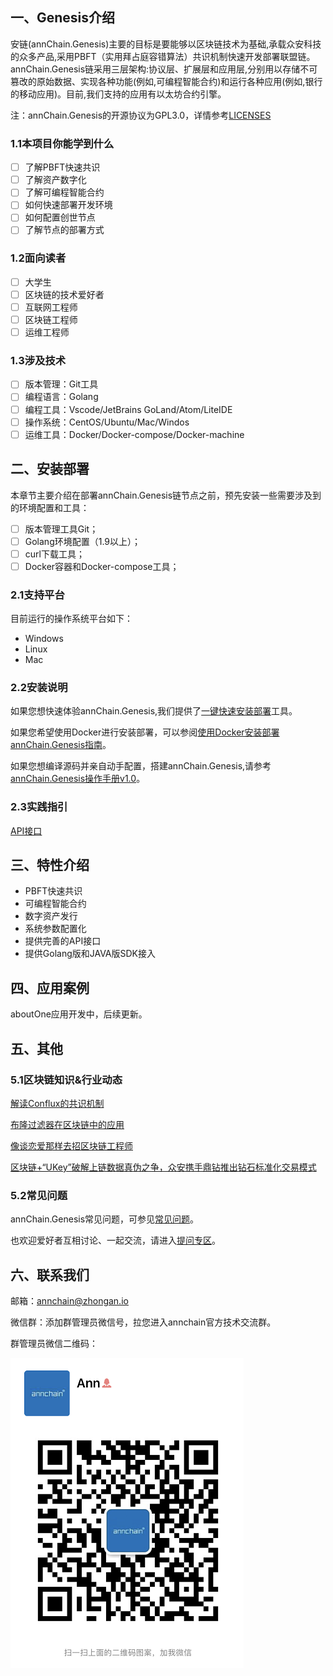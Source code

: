 ## 一、Genesis介绍

安链(annChain.Genesis)主要的目标是要能够以区块链技术为基础,承载众安科技的众多产品,采用PBFT（实用拜占庭容错算法）共识机制快速开发部署联盟链。annChain.Genesis链采用三层架构:协议层、扩展层和应用层,分别用以存储不可篡改的原始数据、实现各种功能(例如,可编程智能合约)和运行各种应用(例如,银行的移动应用)。目前,我们支持的应用有以太坊合约引擎。

注：annChain.Genesis的开源协议为GPL3.0，详情参考[LICENSES](https://github.com/dappledger/AnnChain/blob/master/LICENSE)

### 1.1本项目你能学到什么

- [ ] 了解PBFT快速共识
- [ ] 了解资产数字化
- [ ] 了解可编程智能合约
- [ ] 如何快速部署开发环境
- [ ] 如何配置创世节点
- [ ] 了解节点的部署方式

### 1.2面向读者

- [ ] 大学生
- [ ] 区块链的技术爱好者
- [ ] 互联网工程师
- [ ] 区块链工程师
- [ ] 运维工程师

### 1.3涉及技术

- [ ] 版本管理：Git工具
- [ ] 编程语言：Golang
- [ ] 编程工具：Vscode/JetBrains GoLand/Atom/LiteIDE
- [ ] 操作系统：CentOS/Ubuntu/Mac/Windos
- [ ] 运维工具：Docker/Docker-compose/Docker-machine

## 二、安装部署

本章节主要介绍在部署annChain.Genesis链节点之前，预先安装一些需要涉及到的环境配置和工具：

- [ ] 版本管理工具Git；
- [ ] Golang环境配置（1.9以上）；
- [ ] curl下载工具；
- [ ] Docker容器和Docker-compose工具；

### 2.1支持平台

目前运行的操作系统平台如下：

- Windows
- Linux
- Mac

### 2.2安装说明

如果您想快速体验annChain.Genesis,我们提供了[一键快速安装部署](https://github.com/dappledger/AnnChain/blob/master/scripts)工具。

如果您希望使用Docker进行安装部署，可以参阅[使用Docker安装部署annChain.Genesis指南](https://github.com/dappledger/AnnChain/tree/master/docker)。

如果您想编译源码并亲自动手配置，搭建annChain.Genesis,请参考[annChain.Genesis操作手册v1.0](https://github.com/dappledger/AnnChain/tree/master/doc/manual)。

### 2.3实践指引

[API接口](https://github.com/dappledger/AnnChain/blob/master/JSON-API/)

## 三、特性介绍

- PBFT快速共识
- 可编程智能合约
- 数字资产发行
- 系统参数配置化
- 提供完善的API接口
- 提供Golang版和JAVA版SDK接入

## 四、应用案例

aboutOne应用开发中，后续更新。

## 五、其他

### 5.1区块链知识&行业动态

[解读Conflux的共识机制](http://www.annchain.io/news/BlkaAVTkL)

[布隆过滤器在区块链中的应用](http://www.annchain.io/news/8tkqctsPf)

[像谈恋爱那样去招区块链工程师](http://www.annchain.io/news/8308r12PE)

[区块链+“UKey”破解上链数据真伪之争，众安携手鼎钻推出钻石标准化交易模式](http://www.annchain.io/news/w-jzv7fBM)

### 5.2常见问题

annChain.Genesis常见问题，可参见[常见问题](https://github.com/dappledger/AnnChain/tree/master/doc)。

也欢迎爱好者互相讨论、一起交流，请进入[提问专区](https://github.com/dappledger/AnnChain/issues)。

## 六、联系我们

邮箱：annchain@zhongan.io

微信群：添加群管理员微信号，拉您进入annchain官方技术交流群。

群管理员微信二维码：

![](./doc/annChain.Genesis.png)



